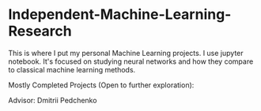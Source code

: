 # Independent-Machine-Learning-Research
This is where I put my personal Machine Learning projects.
I use jupyter notebook.
It's focused on studying neural networks and how they compare to classical machine learning methods.

Mostly Completed Projects (Open to further exploration):


Advisor: Dmitrii Pedchenko
